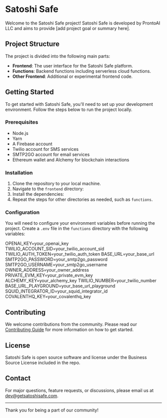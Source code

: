 # Satoshi Safe

Welcome to the Satoshi Safe project! Satoshi Safe is developed by ProntoAI LLC and aims to provide [add project goal or summary here].

## Project Structure

The project is divided into the following main parts:

- **Frontend**: The user interface for the Satoshi Safe platform.
- **Functions**: Backend functions including serverless cloud functions.
- **Other Frontend**: Additional or experimental frontend code.

## Getting Started

To get started with Satoshi Safe, you'll need to set up your development environment. Follow the steps below to run the project locally.

### Prerequisites

- Node.js
- Yarn
- A Firebase account
- Twilio account for SMS services
- SMTP2GO account for email services
- Ethereum wallet and Alchemy for blockchain interactions

### Installation

1. Clone the repository to your local machine.
2. Navigate to the `frontend` directory:
3. Install the dependencies:
4. Repeat the steps for other directories as needed, such as `functions`.

### Configuration

You will need to configure your environment variables before running the project. Create a `.env` file in the `functions` directory with the following variables:

OPENAI_KEY=your_openai_key
TWILIO_ACCOUNT_SID=your_twilio_account_sid
TWILIO_AUTH_TOKEN=your_twilio_auth_token
BASE_URL=your_base_url
SMTP2GO_PASSWORD=your_smtp2go_password
SMTP2GO_USERNAME=your_smtp2go_username
OWNER_ADDRESS=your_owner_address
PRIVATE_EVM_KEY=your_private_evm_key
ALCHEMY_KEY=your_alchemy_key
TWILIO_NUMBER=your_twilio_number
BASE_URL_PLAYGROUND=your_base_url_playground
SQUID_INTEGRATOR_ID=your_squid_integrator_id
COVALENTHQ_KEY=your_covalenthq_key

## Contributing

We welcome contributions from the community. Please read our [Contributing Guide](CONTRIBUTING.md) for more information on how to get started.

## License

Satoshi Safe is open source software and license under the Business Source License included in the repo.

## Contact

For major questions, feature requests, or discussions, please email us at dev@getsatoshisafe.com.

---

Thank you for being a part of our community!
